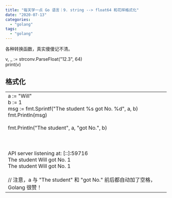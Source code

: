 ```yaml
---
title: "每天学一点 Go 语言｜9. string --> float64 和花样格式化"
date: "2020-07-13"
categories: 
  - "golang"
tags: 
  - "golang"
---
```


各种转换函数，真实傻傻记不清。

v, \_ := strconv.ParseFloat("12.3", 64)  
print(v)

## 格式化

<table class=""><tbody><tr><td>a := "Will"<br>b := 1<br>msg := fmt.Sprintf("The student %s got No. %d", a, b)<br>fmt.Println(msg)<br><br>fmt.Println("The student", a, "got No.", b)<br><br><br><br>API server listening at: [::]:59716<br>The student Will got No. 1<br>The student Will got No. 1<br><br>// 注意，a 与 "The student" 和 "got No." 前后都自动加了空格，Golang 很赞！</td></tr></tbody></table>
